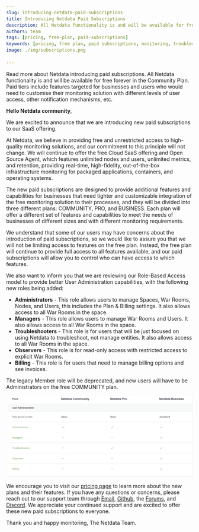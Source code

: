 ```yaml
---
slug: introducing-netdata-paid-subscriptions
title: Introducing Netdata Paid Subscriptions
description: All Netdata functionality is and will be available for free forever in the Community Plan. Paid tiers include features targeted for businesses and users who would need to customise their monitoring solution with different levels of user access, other notification mechanisms, etc.
authors: team
tags: [pricing, free-plan, paid-subscriptions]
keywords: [pricing, free plan, paid subscriptions, monitoring, troubleshoot]
image: ./img/subscriptions.png

---
```


Read more about Netdata introducing paid subscriptions. All Netdata functionality is and will be available for free forever in the Community Plan. Paid tiers include features targeted for businesses and users who would need to customise their monitoring solution with different levels of user access, other notification mechanisms, etc.

<!--truncate-->
**Hello Netdata community**,

We are excited to announce that we are introducing new paid subscriptions to our SaaS offering. 

At Netdata, we believe in providing free and unrestricted access to high-quality monitoring solutions, and our commitment to this principle will not change. We will continue to offer the free Cloud SaaS offering and Open Source Agent, which features unlimited nodes and users, unlimited metrics, and retention, providing real-time, high-fidelity, out-of-the-box infrastructure monitoring for packaged applications, containers, and operating systems.

The new paid subscriptions are designed to provide additional features and capabilities for businesses that need tighter and customizable integration of the free monitoring solution to their processes, and they will be divided into three different plans: COMMUNITY, PRO, and BUSINESS. Each plan will offer a different set of features and capabilities to meet the needs of businesses of different sizes and with different monitoring requirements.

We understand that some of our users may have concerns about the introduction of paid subscriptions, so we would like to assure you that we will not be limiting access to features on the free plan. Instead, the free plan will continue to provide full access to all features available, and our paid subscriptions will allow you to control who can have access to which features.

We also want to inform you that we are reviewing our Role-Based Access model to provide better User Administration capabilities, with the following new roles being added:

- **Administrators** - This role allows users to manage Spaces, War Rooms, Nodes, and Users, this includes the Plan & Billing settings. It also allows access to all War Rooms in the space.
- **Managers** - This role allows users to manage War Rooms and Users. It also allows access to all War Rooms in the space.
- **Troubleshooters** - This role is for users that will be just focused on using Netdata to troubleshoot, not manage entities. It also allows access to all War Rooms in the space.
- **Observers** - This role is for read-only access with restricted access to explicit War Rooms.
- **Billing** - This role is for users that need to manage billing options and see invoices.

The legacy Member role will be deprecated, and new users will have to be Administrators on the free COMMUNITY plan. 

![image](./img/netdata-user-administration.png)

We encourage you to visit our [pricing page](https://netdata.cloud/pricing) to learn more about the new plans and their features. If you have any questions or concerns, please reach out to our support team through [Email](mailto:info@netdata.cloud), [Github](https://github.com/netdata/netdata/discussions), the [Forums](https://community.netdata.cloud), and [Discord](https://discord.gg/2eduZdSeC7). We appreciate your continued support and are excited to offer these new paid subscriptions to everyone.

Thank you and happy monitoring,
The Netdata Team.





